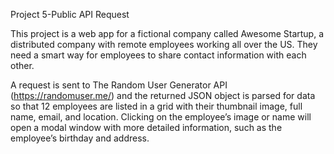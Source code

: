 Project 5-Public API Request


This project is a web app for a fictional company called Awesome Startup, a distributed company with remote employees working all over the US. They need a smart way for employees to share contact information with each other.

A request is sent to The Random User Generator API (https://randomuser.me/) and the returned JSON object is parsed for data so that 12 employees are listed in a grid with their thumbnail image, full name, email, and location. Clicking on the employee’s image or name will open a modal window with more detailed information, such as the employee’s birthday and address.